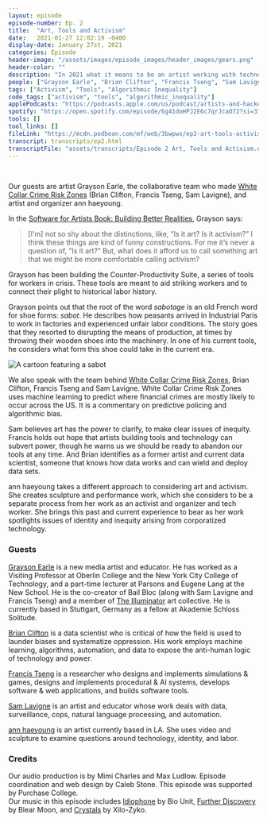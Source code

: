 ```yaml
---
layout: episode
episode-number: Ep. 2
title:  "Art, Tools and Activism"
date:   2021-01-27 12:02:19 -0400
display-date: January 27st, 2021
categories: Episode
header-image: "/assets/images/episode_images/header_images/gears.png"
header-color: ""
description: "In 2021 what it means to be an artist working with technology is wide open, and we're here to explore it in detail, especially looking at issues of creativity and equity. In today's episode we're talking about art and activism, toolbuilding and technology."
people: ["Grayson Earle", "Brian Clifton", "Francis Tseng", "Sam Lavigne","ann haeyoung"]
tags: ["Activism", "Tools", "Algorithmic Inequality"]
code_tags: ["activism", "tools", "algorithmic_inequality"]
applePodcasts: "https://podcasts.apple.com/us/podcast/artists-and-hackers/id1536778522?i=1000506895284"
spotify: "https://open.spotify.com/episode/6g41doHPJ2E6c7qrJcaO72?si=3783a235849c4875"
tools: []
tool_links: []
fileLink: "https://mcdn.podbean.com/mf/web/3bwpwx/ep2-art-tools-activism-final.mp3"
transcript: transcripts/ep2.html
transcriptFile: "assets/transcripts/Episode 2 Art, Tools and Activism.docx"
---
```


<br>

Our guests are artist Grayson Earle, the collaborative team who made [White Collar Crime Risk Zones](https://whitecollar.thenewinquiry.com/) (Brian Clifton, Francis Tseng, Sam Lavigne), and artist and organizer ann haeyoung.



In the [Software for Artists Book: Building Better Realities](https://pioneerworks.org/publishing/software-for-artists-book/), Grayson says:



> [I'm] not so shy about the distinctions, like, “Is it art? Is it activism?” I think these things are kind of funny constructions. For me it’s never a question of, “Is it art?” But, what does it afford us to call something art that we might be more comfortable calling activism?



Grayson has been building the Counter-Productivity Suite, a series of tools for workers in crisis. These tools are meant to aid striking workers and to connect their plight to historical labor history.



Grayson points out that the root of the word *sabotage* is an old French word for shoe forms: *sabot*. He describes how  peasants arrived in Industrial Paris to work in factories and experienced unfair labor conditions. The story goes that they resorted to disrupting the means of production, at times by throwing their wooden shoes into the machinery. In one of his current tools, he considers what form this shoe could take in the current era.



<img src="{{site.baseurl}}/assets/images/sabot.jpg"
alt="A cartoon featuring a sabot" />



We also speak with the team behind [White Collar Crime Risk Zones](https://whitecollar.thenewinquiry.com/), Brian Clifton, Francis Tseng and Sam Lavigne. White Collar Crime Risk Zones uses machine learning to predict where financial crimes are mostly likely to occur across the US. It is a commentary on predictive policing and algorithmic bias.



Sam believes art has the power to clarify, to make clear issues of inequity. Francis holds out hope that artists building tools and technology can subvert power, though he warns us we should be ready to abandon our tools at any time. And Brian identifies as a former artist and current data scientist, someone that knows how data works and can wield and deploy data sets.



ann haeyoung takes a different approach to considering art and activism. She creates sculpture and performance work, which she considers to be a separate process from her work as an activist and organizer and tech worker. She brings this past and current experience to bear as her work spotlights issues of identity and inequity arising from corporatized technology.
<br>
### Guests

<a href="https://graysonearle.com/" alt="Grayson Earle" class="nameTag">Grayson Earle</a> is a new media artist and educator. He has worked as a Visiting Professor at Oberlin College and the New York City College of Technology, and a part-time lecturer at Parsons and Eugene Lang at the New School. He is the co-creator of Bail Bloc (along with Sam Lavigne and Francis Tseng) and a member of [The Illuminator](http://theilluminator.org/) art collective. He is currently based in Stuttgart, Germany as a fellow at Akademie Schloss Solitude.



<a href="https://brianclifton.io" alt="Brian Clifton" class="nameTag">Brian Clifton</a> is a data scientist who is critical of how the field is used to launder biases and systematize oppression. His work employs machine learning, algorithms, automation, and data to expose the anti-human logic of technology and power.



<a href="https://frnsys.com/" alt="Francis Tseng" class="nameTag">Francis Tseng</a> is a researcher who designs and implements simulations & games, designs and implements procedural & AI systems, develops software & web applications, and builds software tools.



<a href="https://lav.io" alt="Sam Lavigne" class="nameTag">Sam Lavigne</a> is an artist and educator whose work deals with data, surveillance, cops, natural language processing, and automation.



<a href="https://a-tbd.com" alt="ann aaeyoung" class="nameTag">ann haeyoung</a> is an artist currently based in LA. She uses video and sculpture to examine questions around technology, identity, and labor.
<br>
### Credits

Our audio production is by Mimi Charles and Max Ludlow. Episode coordination and web design by Caleb Stone. This episode was supported by Purchase College.
<br>
Our music in this episode includes [Idiophone](https://www.freemusicarchive.org/music/Bio_Unit/disquiet/idiophone) by Bio Unit, [Further Discovery](https://www.freemusicarchive.org/music/Blear_Moon/expanding-lands-2020/further-discovery-2) by Blear Moon, and [Crystals](https://www.freemusicarchive.org/music/Xylo-Ziko/motif-remix/crystals) by Xilo-Zyko.
